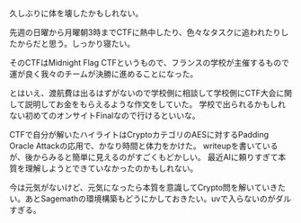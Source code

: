 久しぶりに体を壊したかもしれない。

先週の日曜から月曜朝3時までCTFに熱中したり、色々なタスクに追われたりしたからだと思う。しっかり寝たい。

そのCTFはMidnight Flag CTFというもので、フランスの学校が主催するもので運が良く我々のチームが決勝に進めることになった。

とはいえ、渡航費は出るはずがないので学校側に相談して学校側にCTF大会に関して説明してお金をもらえるような作文をしていた。
学校で出られるかもしれない初めてのオンサイトFinalなので行けるといいな。

CTFで自分が解いたハイライトはCryptoカテゴリのAESに対するPadding Oracle Attackの応用で、かなり時間と体力をかけた。
writeupを書いているが、後からみると簡単に見えるのがすごくもどかしい。
最近AIに頼りすぎて本質を理解しようとできていなかったのかもしれない。

今は元気がないけど、元気になったら本質を意識してCrypto問を解いていきたい。あとSagemathの環境構築もどうにかしておきたい。uvで入らないのがダルすぎる。
